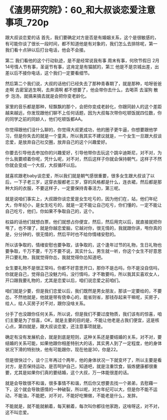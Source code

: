 # 《渣男研究院》：60_和大叔谈恋爱注意事项_720p

跟大叔谈恋爱的话 首先，我们要确定对方是否是有婚姻关系，这个是很敏感的，有可能你谈了很长一段时间，都不知道他是有对象的，我们怎么去排除呢，第一 我们看十点钟以后打台电话，他会不会接。

第二 我们看他的这个行动轨迹，是不是经常说我有事 周末有事，何欣节假日 2月14号情人节有事，圣诞节有事，这肯定是有猫腻的，第三 他是不是京城出差，出差以后不接你电话，这个我们一定要看细节。

然后第二个我们说，大叔的话他们已经失去了那种青春期了，就是那种，哈呀爸爸走啊 去密室逃生啊，去奔滴啊 都不想要了，他会带你去什么，去喝茶 去溜狗 散步 泡汤，就搞来搞去就是会把你变老龄化。

家里的音乐都是那种，轻飘飘的那个，会把你变成老龄化，你跟同龄人的这个差距越来越远，你发现跟他们聊不上任何话题，因为大叔每次带你吃顿饭就四位数，你的同学之前的同龄人，他们吃顿饭都AA。

你觉得跟他们没什么聊的，你觉得大叔更成功，他的圈子更牛逼，你想要跟他学习，但是你失去的就是一个童真，所以我其实不建议就是，一个女生一旦跟大叔谈恋爱，是放弃自己社交圈，放弃自己的这个兴趣爱好。

你要去引导他去参加你的兴趣爱好，引导他带你去玩这个跳伞迪斯尼，对不对，为什么我要顺着你呢，凭什么呢，对不对，然后这样子你就会保持朝气，这样子不然你就会变成一个大叔，大叔循环以后。

就喜欢跟老baby谈恋爱，所以我们就是朝气感很重要，很多女生跟大叔谈了以后，一下子老三岁，这穿衣服都老三岁，穿的风格都是什么，连衣裙，然后都是那种大妈的衣服，不要这样子，一定要保持青春活力，第三呢。

就是说咱们事实上，大叔跟你谈恋爱是女生吃亏的，因为他们在，站，他们年纪大，你年纪小，是女生吃亏的，就是一定不能让自己吃亏，你们懂的，一定不能让自己吃亏，他们，你如果不争取自己的，这个。

权益的话他们就想白票，他们就想占你便宜，然后，然后用完以后，就直接就把你甩了，也不理了，就是你越恋爱脑，它越对你，很无情的，我就跟你讲，甩你真的是，分分钟的，很无情的，然后平时也不给你情绪安慰的。

所以该争取的，情绪安慰也要争取，该争取的，这个逢年过节的礼物，生日礼物也要争取，千万不要，千万不要不说，其实什么，男生就一听，你这个女生不好意思开口要礼物，我就觉得你怂，我就觉得你怂知道吧。

女生要礼物不是很正常吗，你都不好意思开口，那你不是怂吗，你不是没自信吗，你就是自己，觉得自己没魅力吗，没行情吗，才不敢要吗，所以我其实喜欢女人，开口跟我要礼物的，尤其是恋爱以后，咱们说恋爱之前咱们。

咱们就是少要，但是我们恋爱以后，我们既然是男女朋友，那该一定要给的，不要怂，不然他就是，他就是带有侥幸心的，能省则省，那钱存起来干嘛呢，买房子，给人，给人买房子对不对，跟你没啥关系。

分手了也没跟你任何关系，所以说，但是我们不要过度物质，我们该有的惊喜，咱们主要是为了惊喜，OK，就是主要的目的是，不能让他老是占我们便宜，这是核心点，第四就是，跟大叔谈恋爱，还注意事项就是。

确定有没有发展机会，就是到底是短则，这种关系还是要结婚的关系，对不对，要结婚的关系可能，如果他跟你相差特别大的话，其实男人到了一定程度，他的身体状况下滑的特别快，他有可能跟你，现在他是30，你是22。

但是很快过个，谈个三年再过个两年，他的身体状况一下就变坏了，所以主要是看对方，是否保持运动，是否呵护自己，知道吧，就是注重饮食，锻炼健康都很重要，尤其是如果你们真的要结婚，这个大叔，万一体能很差的话。

就是会导致很不和谐，很多事情不和谐，然后你又想要去找一个弟弟，去慰藉一下，这个就会导致感情的一种破裂，所以呢，对方年纪可以大，但是你不能不运动，不能油，不能肥，对不对，不能好吃懒做，不能老是什么，发胖。

不能就是，就不能就躺着，每天躺着，每次叫你都往他家跑，这啥呀这，对不对，这不叫恋爱。